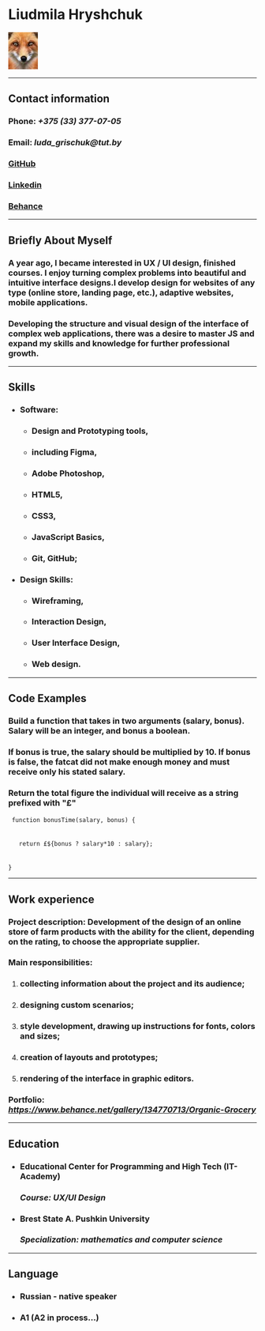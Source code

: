  # **Liudmila Hryshchuk**

![фото](avatarka.jpg)
***
 ## **Contact information**
 
 ### Phone: _+375 (33) 377-07-05_

 ### Email: _luda_grischuk@tut.by_

 ### [GitHub](https://github.com/mila-fox/rsschool-cv)


 ### [Linkedin](linkedin.com/in/ludmila-hryshchuk-88743b165)

 ### [Behance](https://www.behance.net/gallery/134770713/Organic-Grocery)


***
## **Briefly About Myself**
### A year ago, I became interested in UX / UI design, finished courses. I enjoy turning complex problems into beautiful and intuitive interface designs.I develop design for websites of any type (online store, landing page, etc.), adaptive websites, mobile applications. 

### Developing the structure and visual design of the interface of complex web applications, there was a desire to master JS and expand my skills and knowledge for further professional growth.


***
## **Skills**

+ ### Software:
     * ### Design and Prototyping tools,
     * ### including Figma,
     * ### Adobe Photoshop,
     * ### HTML5,
     * ### CSS3,
     * ### JavaScript Basics,
     * ### Git, GitHub;
+ ### Design Skills:
     * ### Wireframing,
     * ### Interaction Design,
     * ### User Interface Design,
     * ### Web design.

***
## **Code Examples**

### Build a function that takes in two arguments (salary, bonus). Salary will be an integer, and bonus a boolean.

### If bonus is true, the salary should be multiplied by 10. If bonus is false, the fatcat did not make enough money and must receive only his stated salary.

### Return the total figure the individual will receive as a string prefixed with "£"



```
 function bonusTime(salary, bonus) { 


   return £${bonus ? salary*10 : salary}; 


} 
```


***
## **Work experience**

### Project description: Development of the design of an online store of farm products with the ability for the client, depending on the rating, to choose the appropriate supplier.

### Main responsibilities:
 1. ### collecting information about the project and its audience;
 1. ### designing custom scenarios;
 1. ### style development, drawing up instructions for fonts, colors and sizes;
 1. ### creation of layouts and prototypes;
 1. ### rendering of the interface in graphic editors.

### Portfolio: _https://www.behance.net/gallery/134770713/Organic-Grocery_

***
## **Education**

 * ### Educational Center for Programming and High Tech (IT-Academy)

    ### _Course: UX/UI Design_


 * ### Brest State A. Pushkin University

    ### _Specialization: mathematics and computer science_

*** 

## **Language** 

 * ### Russian - native speaker
 * ###  A1 (A2 in process…)


 